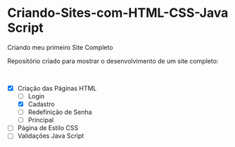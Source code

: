 # Criando-Sites-com-HTML-CSS-Java Script
Criando meu primeiro Site Completo

Repositório criado para mostrar o desenvolvimento de um site completo:



​			

- [x] Criação das Páginas HTML
  - [ ] Login
  - [x] Cadastro
  - [ ] Redefinição de Senha
  - [ ] Principal

- [ ] Página de Estilo CSS
- [ ] Validações Java Script

# 
